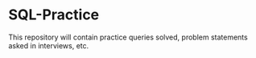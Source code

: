 # SQL-Practice
This repository will contain practice queries solved, problem statements asked in interviews, etc.
